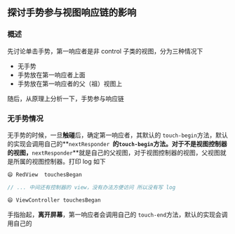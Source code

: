 ## 探讨手势参与视图响应链的影响

### 概述

先讨论单击手势，第一响应者是非 control 子类的视图，分为三种情况下

- 无手势
- 手势放在第一响应者上面
- 手势放在第一响应者的父（祖）视图上

随后，从原理上分析一下，手势参与响应链

### 无手势情况

无手势的时候，一旦**触碰**后，确定第一响应者，其默认的 `touch-begin`方法，默认的实现会调用自己的**`nextResponder `**的`touch-begin`方法。对于不是视图控制器的视图，**`nextResponder`**就是自己的父视图，对于视图控制器的视图，父视图就是所属的视图控制器。打印 log 如下

```swift
😄 RedView  touchesBegan

// ... 中间还有控制器的 view，没有办法方便访问 所以没有写 log

😄 ViewController touchesBegan
```

手指抬起，**离开屏幕**，第一响应者会调用自己的 `touch-end`方法，默认的实现会调用自己的